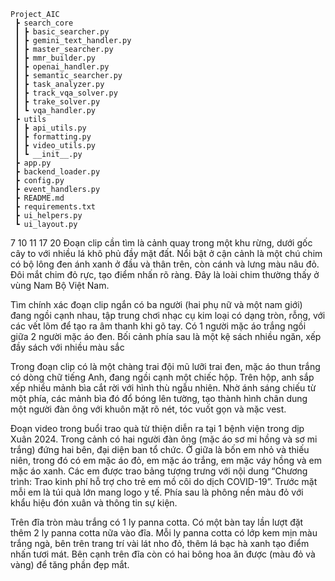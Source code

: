 ```
Project_AIC
 ┣ search_core
 ┃ ┣ basic_searcher.py
 ┃ ┣ gemini_text_handler.py
 ┃ ┣ master_searcher.py
 ┃ ┣ mmr_builder.py
 ┃ ┣ openai_handler.py
 ┃ ┣ semantic_searcher.py
 ┃ ┣ task_analyzer.py
 ┃ ┣ track_vqa_solver.py
 ┃ ┣ trake_solver.py
 ┃ ┗ vqa_handler.py
 ┣ utils
 ┃ ┣ api_utils.py
 ┃ ┣ formatting.py
 ┃ ┣ video_utils.py
 ┃ ┗ __init__.py
 ┣ app.py
 ┣ backend_loader.py
 ┣ config.py
 ┣ event_handlers.py
 ┣ README.md
 ┣ requirements.txt
 ┣ ui_helpers.py
 ┗ ui_layout.py  
```

7 10 11 17 20
Đoạn clip cần tìm là cảnh quay trong một khu rừng, dưới gốc cây to với nhiều lá khô phủ đầy mặt đất. Nổi bật ở cận cảnh là một chú chim có bộ lông đen ánh xanh ở đầu và thân trên, còn cánh và lưng màu nâu đỏ. Đôi mắt chim đỏ rực, tạo điểm nhấn rõ ràng. Đây là loài chim thường thấy ở vùng Nam Bộ Việt Nam.

Tìm chính xác đoạn clip ngắn có ba người (hai phụ nữ và một nam giới) đang ngồi cạnh nhau, tập trung chơi nhạc cụ kim loại có dạng tròn, rỗng, với các vết lõm để tạo ra âm thanh khi gõ tay. Có 1 người mặc áo trắng ngồi giữa 2 người mặc áo đen. Bối cảnh phía sau là một kệ sách nhiều ngăn, xếp đầy sách với nhiều màu sắc

Trong đoạn clip có là một chàng trai đội mũ lưỡi trai đen, mặc áo thun trắng có dòng chữ tiếng Anh, đang ngồi cạnh một chiếc hộp. Trên hộp, anh sắp xếp nhiều mảnh bìa cắt rời với hình thù ngẫu nhiên.
Nhờ ánh sáng chiếu từ một phía, các mảnh bìa đó đổ bóng lên tường, tạo thành hình chân dung một người đàn ông với khuôn mặt rõ nét, tóc vuốt gọn và mặc vest.

Đoạn video trong buổi trao quà từ thiện diễn ra tại 1 bệnh viện trong dịp Xuân 2024. Trong cảnh có hai người đàn ông (mặc áo sơ mi hồng và sơ mi trắng) đứng hai bên, đại diện ban tổ chức. Ở giữa là bốn em nhỏ và thiếu niên, trong đó có em mặc áo đỏ, em mặc áo trắng, em mặc váy hồng và em mặc áo xanh. Các em được trao bảng tượng trưng với nội dung “Chương trình: Trao kinh phí hỗ trợ cho trẻ em mồ côi do dịch COVID-19”. Trước mặt mỗi em là túi quà lớn mang logo y tế. Phía sau là phông nền màu đỏ với khẩu hiệu đón xuân và thông tin sự kiện.

Trên đĩa tròn màu trắng có 1 ly panna cotta. Có một bàn tay lần lượt đặt thêm 2 ly panna cotta nữa vào đĩa.
Mỗi ly panna cotta có lớp kem mịn màu trắng ngà, bên trên trang trí vài lát nho đỏ, thêm lá bạc hà xanh tạo điểm nhấn tươi mát.
Bên cạnh trên đĩa còn có hai bông hoa ăn được (màu đỏ và vàng) để tăng phần đẹp mắt.